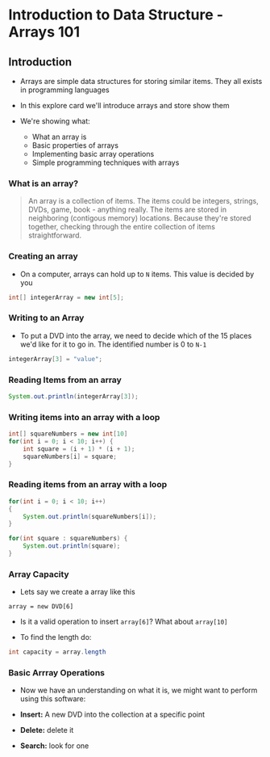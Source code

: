 # Introduction to Data Structure - Arrays 101

## Introduction

- Arrays are simple data structures for storing similar items. They all exists in programming languages
- In this explore card we'll introduce arrays and store show them

- We're showing what:
  - What an array is
  - Basic properties of arrays
  - Implementing basic array operations
  - Simple programming techniques with arrays

### What is an array?

> An array is a collection of items. The items could be integers, strings, DVDs, game, book - anything really. The items are stored in neighboring (contigous memory) locations. Because they're stored together, checking through the entire collection of items straightforward.

### Creating an array

- On a computer, arrays can hold up to `N` items. This value is decided by you

```java
int[] integerArray = new int[5];
```

### Writing to an Array

- To put a DVD into the array, we need to decide which of the 15 places we'd like for it to go in. The identified number is 0 to `N-1`

```java
integerArray[3] = "value";
```

### Reading Items from an array

```java
System.out.println(integerArray[3]);
```

### Writing items into an array with a loop

```java
int[] squareNumbers = new int[10]
for(int i = 0; i < 10; i++) {
    int square = (i + 1) * (i + 1);
    squareNumbers[i] = square;
}
```

### Reading items from an array with a loop

```java
for(int i = 0; i < 10; i++)
{
    System.out.println(squareNumbers[i]);
}

for(int square : squareNumbers) {
    System.out.println(square);
}
```

### Array Capacity

- Lets say we create a array like this

`array = new DVD[6]`

- Is it a valid operation to insert `array[6]`? What about `array[10]`

- To find the length do:

```java
int capacity = array.length
```

### Basic Arrray Operations

- Now we have an understanding on what it is, we might want to perform using this software:

- **Insert:** A new DVD into the collection at a specific point
- **Delete:** delete it
- **Search:** look for one